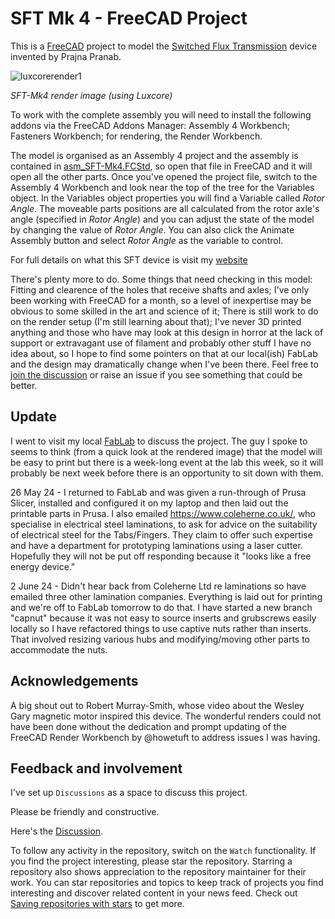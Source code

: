 # SFT Mk 4 - FreeCAD Project
This is a [FreeCAD](https://freecad.org/) project to model the [Switched Flux Transmission](https://tomboy-pink.co.uk/SFT/) device invented by Prajna Pranab.

![luxcorerender1](https://github.com/prajna-pranab/SFT/assets/4018272/507b2ab9-f08d-45ae-ac46-6c79fb8a82e0)

*SFT-Mk4 render image (using Luxcore)*

To work with the complete assembly you will need to install the following  addons via the FreeCAD Addons Manager: Assembly 4 Workbench; Fasteners Workbench; for rendering, the Render Workbench.

The model is organised as an Assembly 4 project and the assembly is contained in [asm_SFT-Mk4.FCStd](./asm_SFT-Mk4.FCStd), so open that file in FreeCAD and it will open all the other parts. Once you've opened the project file, switch to the Assembly 4 Workbench and look near the top of the tree for the Variables object. In the Variables object properties you will find a Variable called _Rotor Angle_. The moveable parts positions are all calculated from the rotor axle's angle (specified in _Rotor Angle_) and you can adjust the state of the model by changing the value of _Rotor Angle_. You can also click the Animate Assembly button and select _Rotor Angle_ as the variable to control.

For full details on what this SFT device is visit my [website](https://tomboy-pink.co.uk/SFT/)

There's plenty more to do. Some things that need checking in this model: Fitting and clearence of the holes that receive shafts and axles; I've only been working with FreeCAD for a month, so a level of inexpertise may be obvious to some skilled in the art and science of it; There is still work to do on the render setup (I'm still learning about that); I've never 3D printed anything and those who have may look at this design in horror at the lack of support or extravagant use of filament and probably other stuff I have no idea about, so I hope to find some pointers on that at our local(ish) FabLab and the design may dramatically change when I've been there. Feel free to [join the discussion][Discussion] or raise an issue if you see something that could be better.

## Update

I went to visit my local [FabLab](https://www.fablabs.io/labs/fablabaldeiasdoxisto) to discuss the project. The guy I spoke to seems to think (from a quick look at the rendered image) that the model will be easy to print but there is a week-long event at the lab this week, so it will probably be next week before there is an opportunity to sit down with them.

26 May 24 - I returned to FabLab and was given a run-through of Prusa Slicer, installed and configured it on my laptop and then laid out the printable parts in Prusa. I also emailed https://www.coleherne.co.uk/, who specialise in electrical steel laminations, to ask for advice on the suitability of electrical steel for the Tabs/Fingers. They claim to offer such expertise and have a department for prototyping laminations using a laser cutter. Hopefully they will not be put off responding because it "looks like a free energy device."

2 June 24 - Didn't hear back from Coleherne Ltd re laminations so have emailed three other lamination companies. Everything is laid out for printing and we're off to FabLab tomorrow to do that. I have started a new branch "capnut" because it was not easy to source inserts and grubscrews easily locally so I have refactored things to use captive nuts rather than inserts. That involved resizing various hubs and modifying/moving other parts to accommodate the nuts.

## Acknowledgements

A big shout out to Robert Murray-Smith, whose video about the Wesley Gary magnetic motor inspired this device. The wonderful renders could not have been done without the dedication and prompt updating of the FreeCAD Render Workbench by @howetuft to address issues I was having.

## Feedback and involvement

I've set up `Discussions` as a space to discuss this project.

Please be friendly and constructive. 

Here's the [Discussion][Discussion].

To follow any activity in the repository, switch on the `Watch` functionality. If you find the project interesting, please star the repository. Starring a repository also shows appreciation to the repository maintainer for their work. You can star repositories and topics to keep track of projects you find interesting and discover related content in your news feed. Check out [Saving repositories with stars](https://docs.github.com/en/get-started/exploring-projects-on-github/saving-repositories-with-stars) to get more.

[Discussion]: https://github.com/prajna-pranab/SFT/discussions
